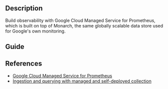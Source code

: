 #

## Description
Build observability with Google Cloud Managed Service for Prometheus, which is built on top of Monarch, the same globally scalable data store used for Google's own monitoring.

## Guide 


## References

- [Google Cloud Managed Service for Prometheus](https://cloud.google.com/stackdriver/docs/managed-prometheus)
- [Ingestion and querying with managed and self-deployed collection](https://cloud.google.com/stackdriver/docs/managed-prometheus/best-practices/ingest-and-query)
